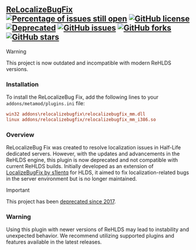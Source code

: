 ## [ReLocalizeBugFix](https://github.com/rehlds/ReLocalizeBugFix) [![Percentage of issues still open](http://isitmaintained.com/badge/open/rehlds/ReLocalizeBugFix.svg)](http://isitmaintained.com/project/rehlds/ReLocalizeBugFix "Percentage of issues still open") [![GitHub license](https://img.shields.io/github/license/rehlds/ReLocalizeBugFix.svg?longCache=true&style=flat-square)](https://github.com/rehlds/ReLocalizeBugFix/blob/master/LICENSE) [![Deprecated](https://img.shields.io/badge/status-Deprecated-red.svg?style=flat-square)](https://github.com/rehlds/ReLocalizeBugFix/) [![GitHub issues](https://img.shields.io/github/issues/rehlds/ReLocalizeBugFix.svg?longCache=true&style=flat-square)](https://github.com/rehlds/ReLocalizeBugFix/issues) [![GitHub forks](https://img.shields.io/github/forks/rehlds/ReLocalizeBugFix.svg?longCache=true&style=flat-square)](https://github.com/rehlds/ReLocalizeBugFix/network) [![GitHub stars](https://img.shields.io/github/stars/rehlds/ReLocalizeBugFix.svg?longCache=true&style=flat-square)](https://github.com/rehlds/ReLocalizeBugFix/stargazers)

> [!WARNING]
> This project is now outdated and incompatible with modern ReHLDS versions.

### Installation
To install the ReLocalizeBug Fix, add the following lines to your `addons/metamod/plugins.ini` file:

```ini
win32 addons\relocalizebugfix\relocalizebugfix_mm.dll
linux addons/relocalizebugfix/relocalizebugfix_mm_i386.so
```

### Overview
ReLocalizeBug Fix was created to resolve localization issues in Half-Life dedicated servers. However, with the updates and advancements in the ReHLDS engine, this plugin is now deprecated and not compatible with current ReHLDS builds. Initially developed as an extension of [LocalizeBugFix by s1lentq](https://github.com/s1lentq/localizebugfix) for HLDS, it aimed to fix localization-related bugs in the server environment but is no longer maintained.

> [!IMPORTANT]  
> This project has been [deprecated since 2017](https://github.com/rehlds/rehlds/issues/328#issuecomment-275837883).

### Warning
Using this plugin with newer versions of ReHLDS may lead to instability and unexpected behavior. We recommend utilizing supported plugins and features available in the latest releases.
